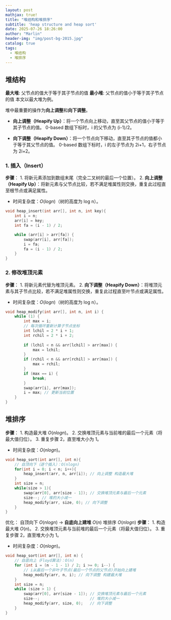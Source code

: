 ```yaml
---
layout: post
mathjax: true!
title: "堆结构和堆排序"
subtitle: 'heap structure and heap sort'
date: 2025-07-26 18:26:00
author: "Marlin"
header-img: "img/post-bg-2015.jpg"
catalog: true
tags:
  - 堆结构
  - 堆排序
---
```



## 堆结构

**最大堆**: 父节点的值大于等于其子节点的值
**最小堆**: 父节点的值小于等于其子节点的值
本文以最大堆为例。

堆中最重要的操作为**向上调整**和**向下调整**。

- **向上调整（Heapify Up）**：将一个节点向上移动，直至其父节点的值小于等于其子节点的值。
0-based 数组下标时，i 的父节点为 (i-1)/2。

- **向下调整（Heapify Down）**：将一个节点向下移动，直至其子节点的值都小于等于其父节点的值。
0-based 数组下标时，i 的左子节点为 2i+1，右子节点为 2i+2。

### 1. **插入（Insert）**
**步骤**：
    1. 将新元素添加到数组末尾（完全二叉树的最后一个位置）。
    2. **向上调整（Heapify Up）**：将新元素与父节点比较，若不满足堆属性则交换，重复此过程直至根节点或满足属性。
- 时间复杂度：$O(log n)$（树的高度为 log n）。
```cpp
void heap_insert(int arr[], int n, int key){
    int i = n;
    arr[i] = key;
    int fa = (i - 1) / 2;

    while (arr[i] > arr[fa]) {
        swap(arr[i], arr[fa]);
        i = fa;
        fa = (i - 1) / 2;
    }
}
```

### 2. **修改堆顶元素**
**步骤**：
    1. 将新元素代替为堆顶元素。
    2. **向下调整（Heapify Down）**：将堆顶元素与其子节点比较，若不满足堆属性则交换，重复此过程直至叶节点或满足属性。
- 时间复杂度：$O(log n)$（树的高度为 log n）。
```cpp
void heap_modify(int arr[], int n, int i) {
    while (1) {
        int max = i;
        // 每次循环重新计算子节点坐标
        int lchil = 2 * i + 1;
        int rchil = 2 * i + 2;
        
        if (lchil < n && arr[lchil] > arr[max]) {
            max = lchil;
        }
        if (rchil < n && arr[rchil] > arr[max]) {
            max = rchil;
        }
        if (max == i) {
            break;
        }
        swap(arr[i], arr[max]);
        i = max; // 更新当前位置
    }
}
```
## 堆排序

**步骤**：
    1. 构造最大堆 $O(n log n)$。
    2. 交换堆顶元素与当前堆的最后一个元素（将最大值归位）。
    3. 重复步骤 2，直至堆大小为 1。
- 时间复杂度：$O(n log n)$。
```cpp
void heap_sort(int arr[], int n){
    // 自顶向下（逐个插入）：O(nlogn)
    for(int i = 0; i < n; i++){
        heap_insert(arr, n, arr[i]); // 向上调整 构造最大堆
    }
    int size = n;
    while(size > 1){
        swap(arr[0], arr[size - 1]); // 交换堆顶元素与最后一个元素
        size--; // 堆的大小减一
        heap_modify(arr, size, 0); // 向下调整
    }
}
```
优化：
自顶向下 $O(n log n)$ -> **自底向上建堆** $O(n)$
堆排序 $O(n log n)$
**步骤**：
    1. 构造最大堆 $O(n)$。
    2. 交换堆顶元素与当前堆的最后一个元素（将最大值归位）。
    3. 重复步骤 2，直至堆大小为 1。
- 时间复杂度：$O(n log n)$。
```cpp
void heap_sort(int arr[], int n) {
    // 自底向上（Floyd算法）：O(n)
    for (int i = (n - 1 - 1) / 2; i >= 0; i--) {
        // i从最后一个非叶子节点(最后一个节点的父节点)开始向上建堆
        heap_modify(arr, n, i); // 向下调整 构建最大堆
    }
    int size = n;
    while (size > 1) {
        swap(arr[0], arr[size - 1]); // 交换堆顶元素与最后一个元素
        size--;                      // 堆的大小减一
        heap_modify(arr, size, 0);   // 向下调整
    }
}
```